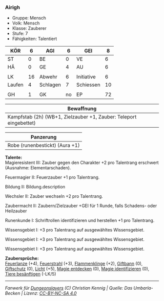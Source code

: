 ### Airigh  
- Gruppe: Mensch  
- Volk: Mensch  
- Klasse: Zauberer  
- Stufe: 7  
- Fähigkeiten: Talentiert  


| KÖR | 6 | AGI | 6 | GEI | 8 |
| --- | --- | --- | --- | --- | --- |
| ST | 0 | BE | 0 | VE | 6 |
| HÄ | 0 | GE | 4 | AU | 6 |
|  |  |  |  |  |  |
| LK | 16 | Abwehr | 6 | Initiative | 6 |
| Laufen | 4 | Schlagen | 7 | Schiessen | 10 |
|  |  |  |  |  |  |
| GH | 1 | GK | no | EP | 72 |


| Bewaffnung |
| --- |
| Kampfstab (2h) (WB+1, Zielzauber +1, Zauber: Teleport eingebettet) |


| Panzerung |
| --- |
| Robe (runenbestickt) (Aura +1) |


**Talente:**  
Magieresistent III: Zauber gegen den Charakter +2 pro Talentrang erschwert (Ausnahme: Elementarschaden).

Feuermagier II: Feuerzauber +1 pro Talentrang.

Bildung II: Bildung.description

Wechsler II: Zauber wechseln +2 pro Talentrang.

Zaubermacht II: Zaubern/Zielzauber +GEI für 1 Runde, falls Schadens- oder Heilzauber

Runenkunde I: Schriftrollen identifizieren und herstellen +1 pro Talentrang.

Wissensgebiet I: +3 pro Talentrang auf ausgewähltes Wissensgebiet.

Wissensgebiet I: +3 pro Talentrang auf ausgewähltes Wissensgebiet.

Wissensgebiet I: +3 pro Talentrang auf ausgewähltes Wissensgebiet.


**Zaubersprüche:**  
[Feuerlanze](/grw/zauber/feuerlanze.md) (+4), [Feuerstrahl](/grw/zauber/feuerstrahl.md) (+3), [Flammenklinge](/grw/zauber/flammenklinge.md) (+2), [Giftbann](/grw/zauber/giftbann.md) (0), [Giftschutz](/grw/zauber/giftschutz.md) (0), [Licht](/grw/zauber/licht.md) (+5), [Magie entdecken](/grw/zauber/magie-entdecken.md) (0), [Magie identifizieren](/grw/zauber/magie-identifizieren.md) (0), [Tiere besänftigen](/grw/zauber/tiere-besaenftigen.md) (-LK/5)




___
*Fanwerk für [Dungeonslayers](https://www.dungeonslayers.net/) (C) Christian Kennig | Quelle: Das Umbarla-Becken | Lizenz: [CC-BY-NC-SA 4.0](https://creativecommons.org/licenses/by-nc-sa/4.0/deed.de)*